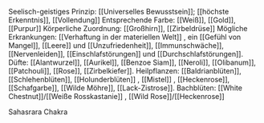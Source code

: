 Seelisch-geistiges Prinzip: [[Universelles Bewusstsein]]; [[höchste Erkenntnis]], [[Vollendung]]
Entsprechende Farbe: [[Weiß]], [[Gold]], [[Purpur]] 
Körperliche Zuordnung: [[Großhirn]], [[Zirbeldrüse]]
Mögliche Erkrankungen: [[Verhaftung in der materiellen Welt]] , ein [[Gefühl von Mangel]], [[Leere]] und [[Unzufriedenheit]], [[Immunschwäche]], [[Nervenleiden]], [[Einschlafstörungen]] und [[Durchschlafstörungen]].
Düfte: [[Alantwurzel]], [[Aurikel]], [[Benzoe Siam]], [[Neroli]], [[Olibanum]], [[Patchouli]], [[Rose]], [[Zirbelkiefer]].
Heilpflanzen:  [[Baldrianblüten]], [[Schlehenblüten]], [[Holunderblüten]] , [[Mistel]] , [[Heckenrose]], [[Schafgarbe]], [[Wilde Möhre]], [[Lack-Zistrose]].
Bachblüten: [[White Chestnut]]/[[Weiße Rosskastanie]] , [[Wild Rose]]/[[Heckenrose]]  

Sahasrara Chakra